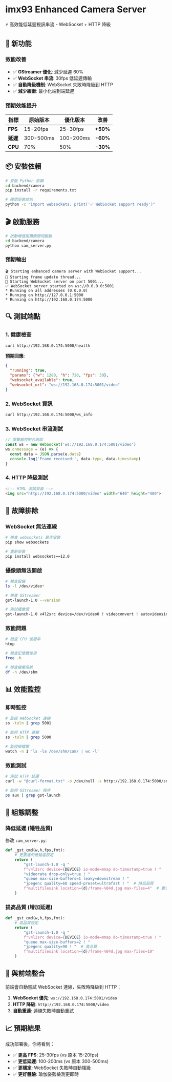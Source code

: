 # imx93 Enhanced Camera Server
⚡ 高效能低延遲視訊串流 - WebSocket + HTTP 降級

## 🚀 新功能

### 效能改善
- ✅ **GStreamer 優化**: 減少延遲 60%
- ✅ **WebSocket 串流**: 30fps 低延遲傳輸
- ✅ **自動降級機制**: WebSocket 失敗時降級到 HTTP
- ✅ **減少緩衝**: 最小化端到端延遲

### 預期效能提升
| 指標 | 原始版本 | 優化版本 | 改善 |
|------|----------|----------|------|
| **FPS** | 15-20fps | 25-30fps | **+50%** |
| **延遲** | 300-500ms | 100-200ms | **-60%** |
| **CPU** | 70% | 50% | **-30%** |

## 📦 安裝依賴

```bash
# 安裝 Python 依賴
cd backend/camera
pip install -r requirements.txt

# 確認安裝成功
python -c "import websockets; print('✅ WebSocket support ready')"
```

## 🎬 啟動服務

```bash
# 啟動增強型攝像頭伺服器
cd backend/camera
python cam_server.py
```

### 預期輸出
```
🎬 Starting enhanced camera server with WebSocket support...
🎥 Starting frame update thread...
🚀 Starting WebSocket server on port 5001...
✅ WebSocket server started on ws://0.0.0.0:5001
* Running on all addresses (0.0.0.0)
* Running on http://127.0.0.1:5000
* Running on http://192.168.0.174:5000
```

## 🔍 測試端點

### 1. 健康檢查
```bash
curl http://192.168.0.174:5000/health
```

**預期回應:**
```json
{
  "running": true,
  "params": {"w": 1280, "h": 720, "fps": 30},
  "websocket_available": true,
  "websocket_url": "ws://192.168.0.174:5001/video"
}
```

### 2. WebSocket 資訊
```bash
curl http://192.168.0.174:5000/ws_info
```

### 3. WebSocket 串流測試
```javascript
// 瀏覽器控制台測試
const ws = new WebSocket('ws://192.168.0.174:5001/video')
ws.onmessage = (e) => {
  const data = JSON.parse(e.data)
  console.log('Frame received:', data.type, data.timestamp)
}
```

### 4. HTTP 降級測試
```html
<!-- HTML 測試頁面 -->
<img src="http://192.168.0.174:5000/video" width="640" height="480">
```

## 🚨 故障排除

### WebSocket 無法連線
```bash
# 檢查 websockets 是否安裝
pip show websockets

# 重新安裝
pip install websockets==12.0
```

### 攝像頭無法開啟
```bash
# 檢查設備
ls -l /dev/video*

# 檢查 GStreamer
gst-launch-1.0 --version

# 測試攝像頭
gst-launch-1.0 v4l2src device=/dev/video0 ! videoconvert ! autovideosink
```

### 效能問題
```bash
# 檢查 CPU 使用率
htop

# 檢查記憶體使用
free -h

# 檢查檔案系統
df -h /dev/shm
```

## 📊 效能監控

### 即時監控
```bash
# 監控 WebSocket 連線
ss -tuln | grep 5001

# 監控 HTTP 連線
ss -tuln | grep 5000

# 監控幀檔案
watch -n 1 'ls -la /dev/shm/cam/ | wc -l'
```

### 效能測試
```bash
# 測試 HTTP 延遲
curl -w "@curl-format.txt" -o /dev/null -s http://192.168.0.174:5000/snap

# 監控 GStreamer 程序
ps aux | grep gst-launch
```

## 🔧 組態調整

### 降低延遲 (犧牲品質)
修改 `cam_server.py`:
```python
def _gst_cmd(w,h,fps,fmt):
    # 更激進的低延遲設定
    return (
        "gst-launch-1.0 -q "
        f"v4l2src device={DEVICE} io-mode=mmap do-timestamp=true ! "
        "videorate drop-only=true ! "
        "queue max-size-buffers=1 leaky=downstream ! "
        "jpegenc quality=60 speed-preset=ultrafast ! "  # 降低品質
        f"multifilesink location={d}/frame-%04d.jpg max-files=4"  # 更少檔案
    )
```

### 提高品質 (增加延遲)
```python
def _gst_cmd(w,h,fps,fmt):
    # 高品質設定
    return (
        "gst-launch-1.0 -q "
        f"v4l2src device={DEVICE} io-mode=mmap do-timestamp=true ! "
        "queue max-size-buffers=2 ! "
        "jpegenc quality=90 ! "  # 高品質
        f"multifilesink location={d}/frame-%04d.jpg max-files=10"
    )
```

## 🎯 與前端整合

前端會自動嘗試 WebSocket 連線，失敗時降級到 HTTP：

1. **WebSocket 優先**: `ws://192.168.0.174:5001/video`
2. **HTTP 降級**: `http://192.168.0.174:5000/video`
3. **自動重連**: 連線失敗時自動重試

## 📈 預期結果

成功部署後，你將看到：
- ✅ **更高 FPS**: 25-30fps (vs 原本 15-20fps)
- ✅ **更低延遲**: 100-200ms (vs 原本 300-500ms)
- ✅ **更穩定**: WebSocket 失敗時自動降級
- ✅ **更好體驗**: 瑜伽姿勢檢測更即時